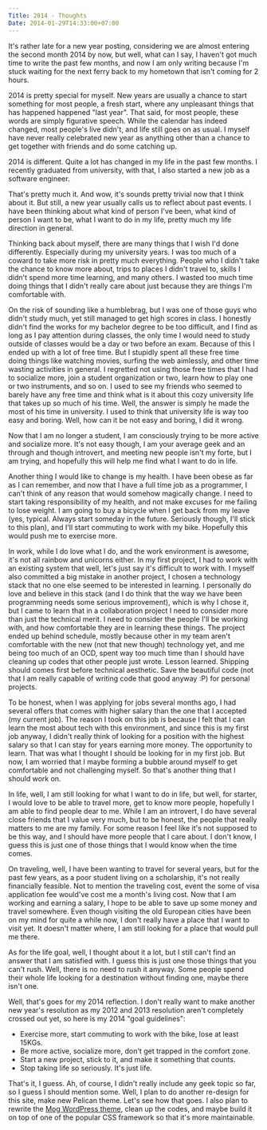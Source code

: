 ```yaml
---
Title: 2014 - Thoughts
Date: 2014-01-29T14:33:00+07:00
---
```



It's rather late for a new year posting, considering we are almost entering the second month 2014 by now, but well, what can I say, I haven't got much time to write the past few months, and now I am only writing because I'm stuck waiting for the next ferry back to my hometown that isn't coming for 2 hours.

2014 is pretty special for myself. New years are usually a chance to start something for most people, a fresh start, where any unpleasant things that has happened happened "last year". That said, for most people, these words are simply figurative speech. While the calendar has indeed changed, most people's live didn't, and life still goes on as usual. I myself have never really celebrated new year as anything other than a chance to get together with friends and do some catching up.

2014 is different. Quite a lot has changed in my life in the past few months. I recently graduated from university, with that, I also started a new job as a software engineer.

That's pretty much it. And wow, it's sounds pretty trivial now that I think about it. But still, a new year usually calls us to reflect about past events. I have been thinking about what kind of person I've been, what kind of person I want to be, what I want to do in my life, pretty much my life direction in general.

Thinking back about myself, there are many things that I wish I'd done differently. Especially during my university years. I was too much of a coward to take more risk in pretty much everything. People who I didn't take the chance to know more about, trips to places I didn't travel to, skills I didn't spend more time learning, and many others. I wasted too much time doing things that I didn't really care about just because they are things I'm comfortable with.

On the risk of sounding like a humblebrag, but I was one of those guys who didn't study much, yet still managed to get high scores in class. I honestly didn't find the works for my bachelor degree to be too difficult, and I find as long as I pay attention during classes, the only time I would need to study outside of classes would be a day or two before an exam. Because of this I ended up with a lot of free time. But I stupidly spent all these free time doing things like watching movies, surfing the web aimlessly, and other time wasting activities in general. I regretted not using those free times that I had to socialize more, join a student organization or two, learn how to play one or two instruments, and so on. I used to see my friends who seemed to barely have any free time and think what is it about this cozy university life that takes up so much of his time. Well, the answer is simply he made the most of his time in university. I used to think that university life is way too easy and boring. Well, how can it be not easy and boring, I did it wrong.

Now that I am no longer a student, I am consciously trying to be more active and socialize more. It's not easy though, I am your average geek and an through and though introvert, and meeting new people isn't my forte, but I am trying, and hopefully this will help me find what I want to do in life.

Another thing I would like to change is my health. I have been obese as far as I can remember, and now that I have a full time job as a programmer, I can't think of any reason that would somehow magically change. I need to start taking responsibility of my health, and not make excuses for me failing to lose weight. I am going to buy a bicycle when I get back from my leave (yes, typical. Always start someday in the future. Seriously though, I'll stick to this plan), and I'll start commuting to work with my bike. Hopefully this would push me to exercise more.

In work, while I do love what I do, and the work environment is awesome, it's not all rainbow and unicorns either. In my first project, I had to work with an existing system that well, let's just say it's difficult to work with. I myself also committed a big mistake in another project, I chosen a technology stack that no one else seemed to be interested in learning. I personally do love and believe in this stack (and I do think that the way we have been programming needs some serious improvement), which is why I chose it, but I came to learn that in a collaboration project I need to consider more than just the technical merit. I need to consider the people I'll be working with, and how comfortable they are in learning these things. The project ended up behind schedule, mostly because other in my team aren't comfortable with the new (not that new though) technology yet, and me being too much of an OCD, spent way too much time than I should have cleaning up codes that other people just wrote. Lesson learned. Shipping should comes first before technical aesthetic. Save the beautiful code (not that I am really capable of writing code that good anyway :P) for personal projects.

To be honest, when I was applying for jobs several months ago, I had several offers that comes with higher salary than the one that I accepted (my current job). The reason I took on this job is because I felt that I can learn the most about tech with this environment, and since this is my first job anyway, I didn't really think of looking for a position with the highest salary so that I can stay for years earning more money. The opportunity to learn. That was what I thought I should be looking for in my first job. But now, I am worried that I maybe forming a bubble around myself to get comfortable and not challenging myself. So that's another thing that I should work on.

In life, well, I am still looking for what I want to do in life, but well, for starter, I would love to be able to travel more, get to know more people, hopefully I am able to find people dear to me. While I am an introvert, I do have several close friends that I value very much, but to be honest, the people that really matters to me are my family. For some reason I feel like it's not supposed to be this way, and I should have more people that I care about. I don't know, I guess this is just one of those things that I would know when the time comes.

On traveling, well, I have been wanting to travel for several years, but for the past few years, as a poor student living on a scholarship, it's not really financially feasible. Not to mention the traveling cost, event the some of visa application fee would've cost me a month's living cost. Now that I am working and earning a salary, I hope to be able to save up some money and travel somewhere. Even though visiting the old European cities have been on my mind for quite a while now, I don't really have a place that I want to visit yet. It doesn't matter where, I am still looking for a place that would pull me there.

As for the life goal, well, I thought about it a lot, but I still can't find an answer that I am satisfied with. I guess this is just one those things that you can't rush. Well, there is no need to rush it anyway. Some people spend their whole life looking for a destination without finding one, maybe there isn't one.

Well, that's goes for my 2014 reflection. I don't really want to make another new year's resolution as my 2012 and 2013 resolution aren't completely crossed out yet, so here is my 2014 "goal guidelines":

* Exercise more, start commuting to work with the bike, lose at least 15KGs.
* Be more active, socialize more, don't get trapped in the comfort zone.
* Start a new project, stick to it, and make it something that counts.
* Stop taking life so seriously. It's just life.

That's it, I guess. Ah, of course, I didn't really include any geek topic so far, so I guess I should mention some. Well, I plan to do another re-design for this site, make new Pelican theme. Let's see how that goes. I also plan to rewrite the [Mog WordPress theme](https://github.com/hdra/WP_Mog), clean up the codes, and maybe build it on top of one of the popular CSS framework so that it's more maintainable.
